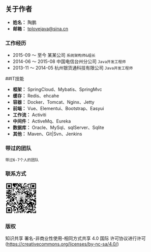 ## 关于作者

- **姓名：** 陶鹏 
- **邮箱：** tplovejava@sina.cn


### 工作经历
 - 2015-09 ～   至今          某某公司       `系统架构师&组长`
 - 2014-06 ～ 2015-08  中国电信台州分公司   `Java开发工程师`
 - 2013-11 ～ 2014-05  杭州银货通科技有限公司 `Java开发工程师`

##IT技能
- **框架：** SpringCloud、Mybatis、SpringMvc  
- **缓存：** Redis、ehcahe  
- **容器：** Docker、Tomcat、Nginx、Jetty  
- **前端：** Vue、Elementui、Bootstrap、Easyui  
- **工作流：** Activiti  
- **中间件：** ActiveMq、Eureka  
- **数据库：** Oracle、MySql、sqlServer、Sqlite  
- **其他：** Maven、Git|Svn、Jenkins


### 带过的团队
```
带过6-7个人的团队
```

### 联系方式

<img src="https://raw.githubusercontent.com/tplovejava/static/master/wiki/home/tp_ewm.png" style="max-width: 100px;">

### 版权
知识共享 署名-非商业性使用-相同方式共享 4.0 国际 许可协议进行许可(https://creativecommons.org/licenses/by-nc-sa/4.0/)

 